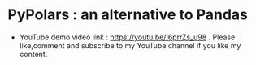 # PyPolars : an alternative to Pandas

- YouTube demo video link : https://youtu.be/I6prrZs_u98 . Please like,comment and subscribe to my YouTube channel if you like my content. 
